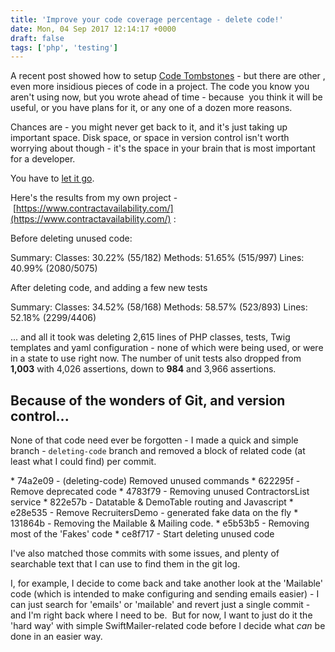 ```yaml
---
title: 'Improve your code coverage percentage - delete code!'
date: Mon, 04 Sep 2017 12:14:17 +0000
draft: false
tags: ['php', 'testing']
---
```


A recent post showed how to setup [Code Tombstones](https://phpscaling.com/2017/08/28/code-tombstones/) - but there are other , even more insidious pieces of code in a project. The code you know you aren't using now, but you wrote ahead of time - because  you think it will be useful, or you have plans for it, or any one of a dozen more reasons.

Chances are - you might never get back to it, and it's just taking up important space. Disk space, or space in version control isn't worth worrying about though - it's the space in your brain that is most important for a developer.

You have to [let it go](https://www.youtube.com/watch?v=L0MK7qz13bU&t=1m4s).

Here's the results from my own project - [https://www.contractavailability.com/](https://www.contractavailability.com/) :

Before deleting unused code:

Summary: Classes: 30.22% (55/182) Methods: 51.65% (515/997) Lines: 40.99% (2080/5075)

After deleting code, and adding a few new tests

Summary: Classes: 34.52% (58/168) Methods: 58.57% (523/893) Lines: 52.18% (2299/4406)

... and all it took was deleting 2,615 lines of PHP classes, tests, Twig templates and yaml configuration - none of which were being used, or were in a state to use right now. The number of unit tests also dropped from **1,003** with 4,026 assertions, down to **984** and 3,966 assertions.

Because of the wonders of Git, and version control...
-----------------------------------------------------

None of that code need ever be forgotten - I made a quick and simple branch - `deleting-code` branch and removed a block of related code (at least what I could find) per commit.

\* 74a2e09 - (deleting-code) Removed unused commands \* 622295f - Remove deprecated code \* 4783f79 - Removing unused ContractorsList service \* 822e57b - Datatable & DemoTable routing and Javascript \* e28e535 - Remove RecruitersDemo - generated fake data on the fly \* 131864b - Removing the Mailable & Mailing code. \* e5b53b5 - Removing most of the 'Fakes' code \* ce8f717 - Start deleting unused code

I've also matched those commits with some issues, and plenty of searchable text that I can use to find them in the git log.

I, for example, I decide to come back and take another look at the 'Mailable' code (which is intended to make configuring and sending emails easier) - I can just search for 'emails' or 'mailable' and revert just a single commit - and I'm right back where I need to be.  But for now, I want to just do it the 'hard way' with simple SwiftMailer-related code before I decide what _can_ be done in an easier way.